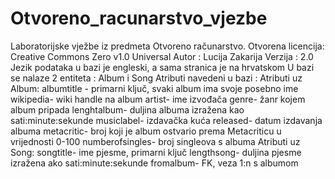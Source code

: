 # Otvoreno_racunarstvo_vjezbe
Laboratorijske vježbe iz predmeta Otvoreno računarstvo.
Otvorena licencija: Creative Commons Zero v1.0 Universal
Autor : Lucija Zakarija
Verzija : 2.0
Jezik podataka u bazi je engleski, a sama stranica je na hrvatskom U bazi se nalaze 2 entiteta : Album i Song
Atributi navedeni u bazi :
Atributi uz Album:
albumtitle - primarni ključ, svaki album ima svoje posebno ime
wikipedia- wiki handle na album
artist- ime izvođača
genre- žanr kojem album pripada
lenghtalbum- duljina albuma izražena kao sati:minute:sekunde
musiclabel- izdavačka kuća
released- datum izdavanja albuma
metacritic- broj koji je album ostvario prema Metacriticu u vrijednosti 0-100
numberofsingles- broj singleova s albuma
Atributi uz Song:
songtitle- ime pjesme, primarni ključ
lengthsong- duljina pjesme izražena ako sati:minute:sekunde
fromalbum- FK, veza 1:n s albumom
